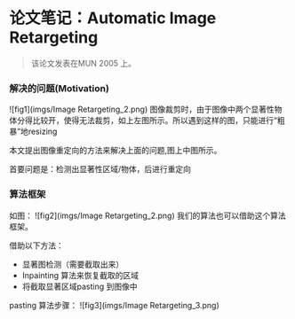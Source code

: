 # 论文笔记：Automatic Image Retargeting
> 该论文发表在MUN 2005 上。

### 解决的问题(Motivation)
![fig1](imgs/Image Retargeting_2.png)
图像裁剪时，由于图像中两个显著性物体分得比较开，使得无法裁剪，如上左图所示。所以遇到这样的图，只能进行“粗暴”地resizing

本文提出图像重定向的方法来解决上面的问题,图上中图所示。

首要问题是：检测出显著性区域/物体，后进行重定向

### 算法框架
如图：
![fig2](imgs/Image Retargeting_2.png)
我们的算法也可以借助这个算法框架。

借助以下方法：
- 显著图检测（需要截取出来）
- Inpainting 算法来恢复截取的区域
- 将截取显著区域pasting 到图像中

pasting 算法步骤：
![fig3](imgs/Image Retargeting_3.png)
